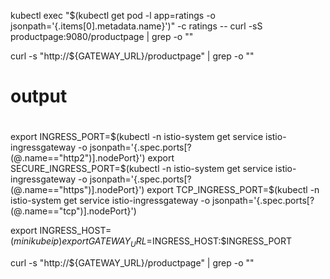 kubectl exec "$(kubectl get pod -l app=ratings -o jsonpath='{.items[0].metadata.name}')" -c ratings -- curl -sS productpage:9080/productpage | grep -o "<title>.*</title>"


curl -s "http://${GATEWAY_URL}/productpage" | grep -o "<title>.*</title>"

# output
# <title>Simple Bookstore App</title>

export INGRESS_PORT=$(kubectl -n istio-system get service istio-ingressgateway -o jsonpath='{.spec.ports[?(@.name=="http2")].nodePort}')
export SECURE_INGRESS_PORT=$(kubectl -n istio-system get service istio-ingressgateway -o jsonpath='{.spec.ports[?(@.name=="https")].nodePort}')
export TCP_INGRESS_PORT=$(kubectl -n istio-system get service istio-ingressgateway -o jsonpath='{.spec.ports[?(@.name=="tcp")].nodePort}')

export INGRESS_HOST=$(minikube ip)
export GATEWAY_URL=$INGRESS_HOST:$INGRESS_PORT

curl -s "http://${GATEWAY_URL}/productpage" | grep -o "<title>.*</title>"
